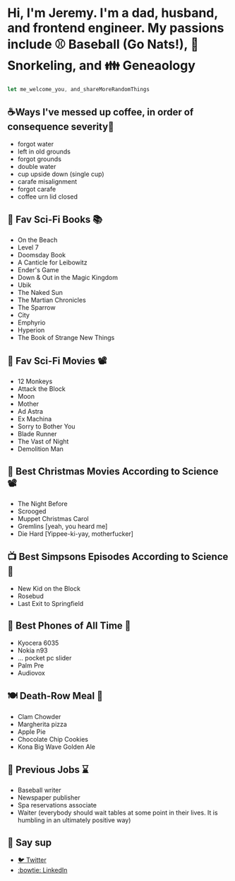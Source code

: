# Hi, I'm Jeremy. I'm a dad, husband, and frontend engineer. My passions include ⚾️ Baseball (Go Nats!), 🤿 Snorkeling, and 👪 Geneaology

```javascript
let me_welcome_you, and_shareMoreRandomThings
```

## ☕Ways I've messed up coffee, in order of consequence severity🤦 
- forgot water
- left in old grounds
- forgot grounds 
- double water
- cup upside down (single cup)
- carafe misalignment
- forgot carafe
- coffee urn lid closed

## 👾 Fav Sci-Fi Books 📚
- On the Beach
- Level 7
- Doomsday Book
- A Canticle for Leibowitz 
- Ender's Game
- Down & Out in the Magic Kingdom
- Ubik
- The Naked Sun
- The Martian Chronicles
- The Sparrow 
- City
- Emphyrio
- Hyperion 
- The Book of Strange New Things

## 👾 Fav Sci-Fi Movies 📽️
- 12 Monkeys
- Attack the Block
- Moon
- Mother
- Ad Astra
- Ex Machina
- Sorry to Bother You
- Blade Runner
- The Vast of Night
- Demolition Man 

## 🎄 Best Christmas Movies According to Science 📽️
- The Night Before 
- Scrooged
- Muppet Christmas Carol
- Gremlins [yeah, you heard me]
- Die Hard [Yippee-ki-yay, motherfucker]

## 📺 Best Simpsons Episodes According to Science 🤣
- New Kid on the Block
- Rosebud
- Last Exit to Springfield

## 📱 Best Phones of All Time 🏅
- Kyocera 6035
- Nokia n93
- ... pocket pc slider
- Palm Pre
- Audiovox  

## 🍽️ Death-Row Meal 🍺 
- Clam Chowder
- Margherita pizza
- Apple Pie
- Chocolate Chip Cookies
- Kona Big Wave Golden Ale

## 💼 Previous Jobs ⌛
- Baseball writer
- Newspaper publisher
- Spa reservations associate
- Waiter (everybody should wait tables at some point in their lives. It is humbling in an ultimately positive way)


## 👋 Say sup
- <a href="https://twitter.com/neanderthalian" target="_blank">🐦 Twitter</a>
- <a href="https://www.linkedin.com/in/jeremybatesdc/" target="_blank">:bowtie: LinkedIn</a>
